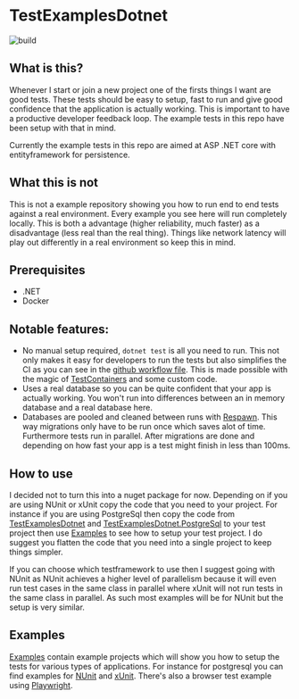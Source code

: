 # TestExamplesDotnet
![build](https://github.com/Barsonax/TestExamplesDotnet/actions/workflows/dotnet.yml/badge.svg)

## What is this?
Whenever I start or join a new project one of the firsts things I want are good tests. These tests should be easy to setup, fast to run and give good confidence that the application is actually working. This is important to have a productive developer feedback loop. The example tests in this repo have been setup with that in mind.

Currently the example tests in this repo are aimed at ASP .NET core with entityframework for persistence.

## What this is not
This is not a example repository showing you how to run end to end tests against a real environment. Every example you see here will run completely locally. This is both a advantage (higher reliability, much faster) as a disadvantage (less real than the real thing). Things like network latency will play out differently in a real environment so keep this in mind.

## Prerequisites
- .NET 
- Docker

## Notable features:
- No manual setup required, `dotnet test` is all you need to run. This not only makes it easy for developers to run the tests but also simplifies the CI as you can see in the [github workflow file](.github/workflows/dotnet.yml). This is made possible with the magic of [TestContainers](https://dotnet.testcontainers.org/) and some custom code.
- Uses a real database so you can be quite confident that your app is actually working. You won't run into differences between an in memory database and a real database here.
- Databases are pooled and cleaned between runs with [Respawn](https://github.com/jbogard/Respawn). This way migrations only have to be run once which saves alot of time. Furthermore tests run in parallel. After migrations are done and depending on how fast your app is a test might finish in less than 100ms.

## How to use
I decided not to turn this into a nuget package for now. Depending on if you are using NUnit or xUnit copy the code that you need to your project. For instance if you are using PostgreSql then copy the code from [TestExamplesDotnet](TestExamplesDotnet) and [TestExamplesDotnet.PostgreSql](TestExamplesDotnet.PostgreSql) to your test project then use [Examples](Examples) to see how to setup your test project. I do suggest you flatten the code that you need into a single project to keep things simpler.

If you can choose which testframework to use then I suggest going with NUnit as NUnit achieves a higher level of parallelism because it will even run test cases in the same class in parallel where xUnit will not run tests in the same class in parallel. As such most examples will be for NUnit but the setup is very similar. 

## Examples
[Examples](Examples) contain example projects which will show you how to setup the tests for various types of applications. For instance for postgresql you can find examples for [NUnit](Examples/Api/PostgreSql/Api.PostgreSql.Nunit) and [xUnit](Examples/Api/PostgreSql/Api.PostgreSql.Xunit). There's also a browser test example using [Playwright](Examples/Razor/Razor.Playwright).
